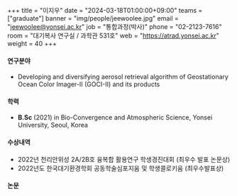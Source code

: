 +++
title = "이지우"
date = "2024-03-18T01:00:00+09:00"
teams = ["graduate"]
banner = "img/people/jeewoolee.jpg"
email = "jeewoolee@yonsei.ac.kr"
job = "통합과정(박사)"
phone = "02-2123-7616"
room = "대기복사 연구실 / 과학관 531호"
web = "https://atrad.yonsei.ac.kr"
weight = 40
+++

#### 연구분야
 + Developing and diversifying aerosol retrieval algorithm of Geostationary Ocean Color Imager-II (GOCI-II) and its products

#### 학력
 + **B.Sc** (2021) in Bio-Convergence and Atmospheric Science, Yonsei University, Seoul, Korea

#### 수상내역
+ 2022년 천리안위성 2A/2B호 융복합 활용연구 학생경진대회 (최우수 발표 논문상)
+ 2022년도 한국대기환경학회 공동학술심포지움 및 학생콜로키움 (최우수발표상)

#### 논문
